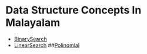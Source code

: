 # Data Structure Concepts In Malayalam

* [BinarySearch](https://drive.google.com/file/d/18nxpmU6j4Z8vumgvDOvoPfEm7hGJBJSR/view?usp=sharing)
* [LinearSearch](https://drive.google.com/file/d/1y8eYlZ5EWj8fCwpYJ1ntxcshn5iAhv6p/view?usp=sharing)
##[Polinomial]()

